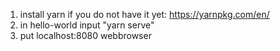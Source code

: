1. install yarn if you do not have it yet: https://yarnpkg.com/en/
2. in hello-world input "yarn serve" 
3. put localhost:8080 webbrowser
